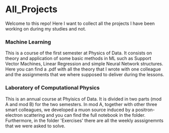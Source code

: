 # All_Projects

Welcome to this repo! Here I want to collect all the projects I have been working on during my studies and not.


### Machine Learning
This is a course of the first semester at Physics of Data. It consists on theory and application of some basic methods in ML such as Support Vector Machines, Linear Regression and simple Neural Network structures. Here you can find a .pdf with all the theory that I wrote with one colleague and the assignments that we where supposed to deliver during the lessons.

### Laboratory of Computational Physics
This is an annual course at Phyisics of Data. It is divided in two parts (mod A and mod B) for the two semesters. In mod A, together with other three smart colleagues, we developed a muon source induced by a positron-electron scattering and you can find the full notebook in the folder. Furthermore, in the folder 'Exercises' there are all the weekly asssignemnts that we were asked to solve.
